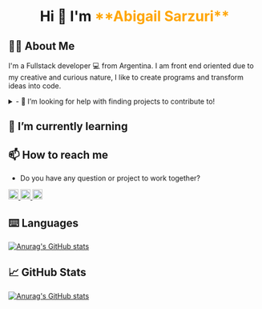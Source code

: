 <h1 align="center"> Hi 👋 I'm <span style="color:orange"> **Abigail Sarzuri** </span> </h1>

## 👨‍💻 About Me

I'm a Fullstack developer 💻 from Argentina.
I am front end oriented due to my creative and curious nature, I like to create programs and transform ideas into code.

<details>
  <summary> - 🤝 I’m looking for help with finding projects to contribute to! </summary>  
</details>

## 🌱 I’m currently learning

## 📫 How to reach me
- Do you have any question or project to work together?

<p align="left">
  <a href="mailto:abigailsarzuri@gmail.com?Subject=I%20want%20propose%20you%20something" target="_blank" rel="noreferrer" >
    <img src="https://img.shields.io/badge/Gmail-D14836?style=for-the-badge&logo=gmail&logoColor=white" height="20" />
  </a>
  <a href="https://www.linkedin.com/in/abigailsarzuri/" target="_blank" rel="noreferrer" >
    <img src="https://img.shields.io/badge/LinkedIn-0077B5?style=for-the-badge&logo=linkedin&logoColor=white" height="20" />
  </a>
  <a href="https://twitter.com/abigail_sarzuri" target="_blank" rel="noreferrer" >
    <img src="https://img.shields.io/badge/Twitter-1DA1F2?style=for-the-badge&logo=twitter&logoColor=white" height="20" />
  </a>
</p>

## ⌨️ Languages

[![Anurag's GitHub stats](https://github-readme-stats.vercel.app/api/top-langs/?username=abigailsc&hide=html&layout=compact&theme=dark)](https://github.com/anuraghazra/github-readme-stats)

## 📈 GitHub Stats

[![Anurag's GitHub stats](https://github-readme-stats.vercel.app/api?username=abigailsc&theme=dark&show_icons=true)](https://github.com/anuraghazra/github-readme-stats)

